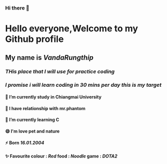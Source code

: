 ### Hi there 👋
# Hello everyone,Welcome to my Github profile
## My name is ***VandaRungthip***
### *THis place that I will use for practice coding*
### *I promise i will learn coding in 30 mins per day this is my target*
#### 🔭 I’m currently study in Chiangmai University
#### 👯 I have relationship with **mr.phantom**
#### 🌱 I’m currently **learning C**
#### 😄 I'm love pet and nature
#### ⚡ Born ***16.01.2004***
#### ✨ Favourite colour : ***Red***  food : ***Noodle*** game : ***DOTA2***
<!--
**l3elugaBB/l3elugaBB** is a ✨ _special_ ✨ repository because its `README.md` (this file) appears on your GitHub profile.

Here are some ideas to get you started:

- 🔭 I’m currently study in Chiangmai University. 
- 🌱 I’m currently learning C++
- 👯 I’m looking to collaborate on ...
- 🤔 I’m looking for help with ...
- 💬 Ask me about ...
- 📫 How to reach me: ...
- 😄 Pronouns: ...
- ⚡ Fun fact: ...
-->
